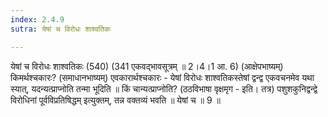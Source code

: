 ```yaml
---
index: 2.4.9
sutra: येषां च विरोधः शाश्वतिकः

---
```

 येषां च विरोधः शाश्वतिकः (540) (341 एकवद्भावसूत्रम् ॥ 2।4।1 आ. 6) (आक्षेपभाष्यम्) किमर्थश्चकारः? (समाधानभाष्यम्) एवकारार्थश्चकारः  -  येषां विरोधः शाश्वतिकस्तेषां द्वन्द्व एकवचनमेव यथा स्यात्, यदन्यत्प्राप्नोति तन्मा भूदिति ॥ किं चान्यत्प्राप्नोति? (ठठविभाषा वृक्षमृग  -  इति। तत्र) पशुशकुनिद्वन्द्वे विरोधिनां पूर्वविप्रतिषिद्धम् इत्युक्तम्, तन्न वक्तव्यं भवति ॥ येषां च ॥ 9 ॥ 